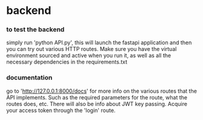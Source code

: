 # backend

### to test the backend
  simply run 'python API.py', this will launch the fastapi application and then you can try out various HTTP routes. Make sure you have the virtual environment sourced and active when you run it, as well as all the necessary dependencies in the requirements.txt

### documentation
  go to 'http://127.0.0.1:8000/docs'
  for more info on the various routes that the API implements. Such as the required parameters for the route, what the routes does, etc. There will also be info about JWT key passing. Acquire your access token through the 'login' route.
